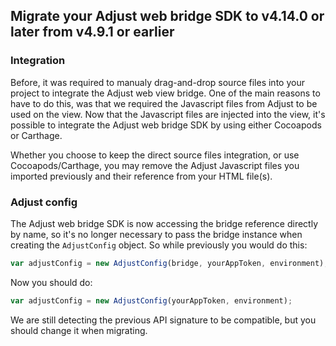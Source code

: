 ## Migrate your Adjust web bridge SDK to v4.14.0 or later from v4.9.1 or earlier

### Integration

Before, it was required to manualy drag-and-drop source files into your project to integrate the Adjust web view bridge. One of the main reasons to have to do this, was that we required the Javascript files from Adjust to be used on the view. Now that the Javascript files are injected into the view, it's possible to integrate the Adjust web bridge SDK by using either Cocoapods or Carthage.

Whether you choose to keep the direct source files integration, or use Cocoapods/Carthage, you may remove the Adjust Javascript files you imported previously and their reference from your HTML file(s).

### Adjust config

The Adjust web bridge SDK is now accessing the bridge reference directly by name, so it's no longer necessary to pass
the bridge instance when creating the `AdjustConfig` object. So while previously you would do this:

```js
var adjustConfig = new AdjustConfig(bridge, yourAppToken, environment);
```

Now you should do:

```js
var adjustConfig = new AdjustConfig(yourAppToken, environment);
```

We are still detecting the previous API signature to be compatible, but you should change it when migrating.
